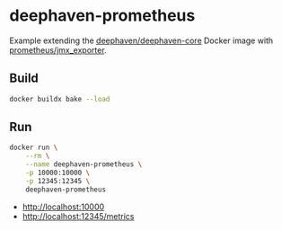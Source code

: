 # deephaven-prometheus

Example extending the [deephaven/deephaven-core](https://github.com/deephaven/deephaven-core) Docker image with [prometheus/jmx_exporter](https://github.com/prometheus/jmx_exporter).

## Build

```sh
docker buildx bake --load
```

## Run

```sh
docker run \
    --rm \
    --name deephaven-prometheus \
    -p 10000:10000 \
    -p 12345:12345 \
    deephaven-prometheus
```

* [http://localhost:10000](http://localhost:10000)
* [http://localhost:12345/metrics](http://localhost:12345/metrics)
